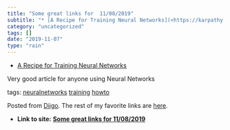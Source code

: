 ```yaml
---
title: "Some great links for  11/08/2019"
subtitle: "* [A Recipe for Training Neural Networks](<https://karpathy.github.io/2019/04/25/recipe/>)"
category: "uncategorized"
tags: []
date: "2019-11-07"
type: "rain"
---
```

* [A Recipe for Training Neural Networks](<https://karpathy.github.io/2019/04/25/recipe/>)

Very good article for anyone using Neural Networks

tags: [neuralnetworks](<https://www.diigo.com/user/pitosalas/neuralnetworks>)
[training](<https://www.diigo.com/user/pitosalas/training>)
[howto](<https://www.diigo.com/user/pitosalas/howto>)

Posted from [Diigo](<https://www.diigo.com>). The rest of my favorite links
are [here](<https://www.diigo.com/user/pitosalas>).


* **Link to site:** **[Some great links for  11/08/2019](None)**